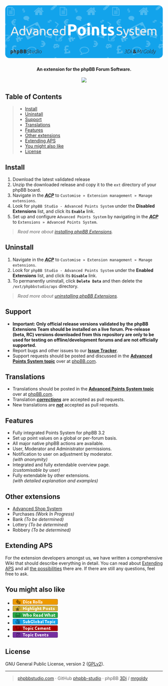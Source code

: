 <h1 align="center"><img src="./images/aps.png" alt="Advanced Points System" /></h1>
<h4 align="center">An extension for the phpBB Forum Software.</h4>

<p align="center">
	<img src="https://img.shields.io/badge/License-GPLv2-gold.svg" />
</p>

## Table of Contents
> - [Install](#install)
> - [Uninstall](#uninstall)
> - [Support](#support)
> - [Translations](#translations)
> - [Features](#features)
> - [Other extensions](#other-extensions)
> - [Extending APS](#extending-aps)
> - [You might also like](#you-might-also-like)
> - [License](#license)

## Install
1. Download the latest validated release
2. Unzip the downloaded release and copy it to the `ext` directory of your phpBB board.
3. Navigate in the ***<abbr title="Administration Control Panel">ACP</abbr>*** to `Customise » Extension management » Manage extensions`.
4. Look for `phpBB Studio - Advanced Points System` under the **Disabled Extensions** list, and click its **`Enable`** link.
5. Set up and configure `Advanced Points System` by navigating in the ***<abbr title="Administration Control Panel">ACP</abbr>*** to `Extensions » Advanced Points System`.

> *Read more about [installing phpBB Extensions](https://www.phpbb.com/extensions/installing/#installing).*

## Uninstall
1. Navigate in the ***<abbr title="Administration Control Panel">ACP</abbr>*** to `Customise » Extension management » Manage extensions`.
2. Look for `phpBB Studio - Advanced Points System` under the **Enabled Extensions** list, and click its **`Disable`** link.
3. To permanently uninstall, click **`Delete Data`** and then delete the `/ext/phpbbstudio/aps` directory.

> *Read more about [uninstalling phpBB Extensions](https://www.phpbb.com/extensions/installing/#removing).*

## Support
- **Important: Only official release versions validated by the phpBB Extensions Team should be installed on a live forum. Pre-release (beta, RC) versions downloaded from this repository are only to be used for testing on offline/development forums and are not officially supported.**
- Report bugs and other issues to our **[Issue Tracker](https://github.com/phpBB-Studio/AdvancedPointsSystem/issues)**.
- Support requests should be posted and discussed in the **[Advanced Points System topic](https://www.phpbb.com/community/viewtopic.php?f=456&t=2500296&p=15186601)** over at [phpBB.com](https://www.phpbb.com).

## Translations
- Translations should be posted in the **[Advanced Points System topic](https://www.phpbb.com/community/viewtopic.php?f=456&t=2500296&p=15186601)** over at [phpBB.com](https://www.phpbb.com).
- Translation <u>***corrections***</u> are accepted as pull requests.
- New translations are <u>***not***</u> accepted as pull requests.

## Features
- Fully integrated Points System for phpBB 3.2
- Set up point values on a global or per-forum basis.
- All major native phpBB actions are available.
- User, Moderator and Administrator permissions.
- Notification to user on adjustment by moderator.<br />*(with anonymity)*
- Integrated and fully extendable overview page.<br />*(customisable by user)*
- Fully extendable by other extensions.<br />*(with detailed explanation and examples)*

## Other extensions
- [Advanced Shop System](https://github.com/phpBB-Studio/AdvancedShopSystem)
- Purchases _(Work In Progress)_
- Bank _(To be determined)_
- Lottery _(To be determined)_
- Robbery _(To be determined)_

## Extending APS
For the extension developers amongst us, we have written a comprehensive Wiki that should describe everything in detail.
You can read about [Extending APS](https://github.com/phpBB-Studio/AdvancedPointsSystem/wiki/Extending-APS) and all [the possibilities](https://github.com/phpBB-Studio/AdvancedPointsSystem/wiki/Extending-possibilities) there are. If there are still any questions, feel free to ask.

## You might also like
- <a href="https://github.com/phpBB-Studio/DiceRolls"><img src="./images/dice_rolls.png" alt="Dice Rolls" /></a>
- <a href="https://github.com/phpBB-Studio/HighlightPosts"><img src="./images/highlight_posts.png" alt="Highlight Posts" /></a>
- <a href="https://github.com/phpBB-Studio/WhoReadWhat"><img src="./images/who_read_what.png" alt="Who Read What" /></a>
- <a href="https://github.com/phpBB-Studio/SubGlobalTopics"><img src="./images/subglobal_topic.png" alt="Sub Global Topic" /></a>
- <a href="https://github.com/phpBB-Studio/TopicCementStyle"><img src="./images/topic_cement.png" alt="Topic Cement Style" /></a>
- <a href="https://github.com/phpBB-Studio/DateTopicStarterTemplate"><img src="./images/topic_events.png" alt="Topic Events" /></a>


## License
GNU General Public License, version 2 ([GPLv2](../license.txt)).

---
> [phpbbstudio.com](https://www.phpbbstudio.com) · GitHub [phpbb-studio](https://github.com/phpbb-studio/) · phpBB [3Di](https://www.phpbb.com/community/memberlist.php?mode=viewprofile&u=177467) / [mrgoldy](https://www.phpbb.com/community/memberlist.php?mode=viewprofile&u=1114105)

